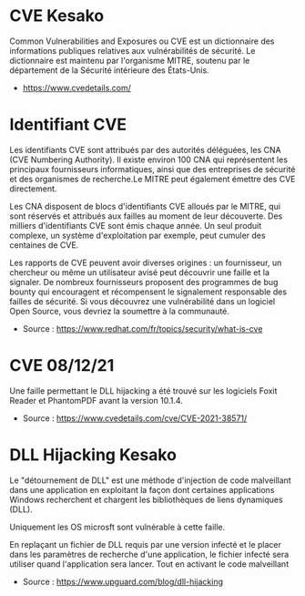 # CVE Kesako
Common Vulnerabilities and Exposures ou CVE est un dictionnaire des informations publiques relatives aux vulnérabilités de sécurité. Le dictionnaire est maintenu par l'organisme MITRE, soutenu par le département de la Sécurité intérieure des États-Unis. 

* https://www.cvedetails.com/

# Identifiant CVE 
Les identifiants CVE sont attribués par des autorités déléguées, les CNA (CVE Numbering Authority). Il existe environ 100 CNA qui représentent les principaux fournisseurs informatiques, ainsi que des entreprises de sécurité et des organismes de recherche.Le MITRE peut également émettre des CVE directement.

Les CNA disposent de blocs d'identifiants CVE alloués par le MITRE, qui sont réservés et attribués aux failles au moment de leur découverte. Des milliers d'identifiants CVE sont émis chaque année. Un seul produit complexe, un système d'exploitation par exemple, peut cumuler des centaines de CVE.

Les rapports de CVE peuvent avoir diverses origines : un fournisseur, un chercheur ou même un utilisateur avisé peut découvrir une faille et la signaler. De nombreux fournisseurs proposent des programmes de bug bounty qui encouragent et récompensent le signalement responsable des failles de sécurité. Si vous découvrez une vulnérabilité dans un logiciel Open Source, vous devriez la soumettre à la communauté.

* Source : https://www.redhat.com/fr/topics/security/what-is-cve

# CVE 08/12/21

Une faille permettant le DLL hijacking a été trouvé sur les logiciels Foxit Reader et PhantomPDF avant la version 10.1.4.

* Source : https://www.cvedetails.com/cve/CVE-2021-38571/

# DLL Hijacking Kesako 
Le "détournement de DLL" est une méthode d'injection de code malveillant dans une application en exploitant la façon dont certaines applications Windows recherchent et chargent les bibliothèques de liens dynamiques (DLL).

Uniquement les OS microsft sont vulnérable à cette faille.

En replaçant un fichier de DLL requis par une version infecté et le placer dans les paramètres de recherche d'une application, le fichier infecté sera utiliser quand l'application sera lancer. Tout en activant le code malveillant

* Source : https://www.upguard.com/blog/dll-hijacking